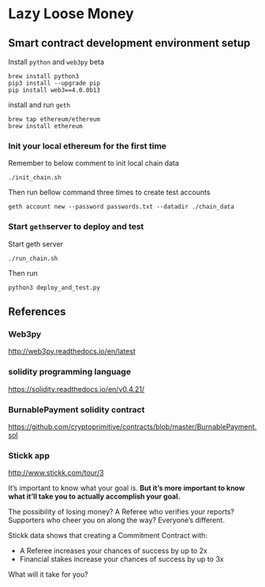 # Lazy Loose Money

## Smart contract development environment setup
Install `python` and `web3py` beta
```
brew install python3
pip3 install --upgrade pip
pip install web3==4.0.0b13
```
install and run `geth`
```
brew tap ethereum/ethereum
brew install ethereum
```
### Init your local ethereum for the first time
Remember to below comment to init local chain data
```
./init_chain.sh
```
Then run bellow command three times to create test accounts
```
geth account new --password passwords.txt --datadir ./chain_data
```

### Start `geth`server to deploy and test
Start geth server
```
./run_chain.sh
```

Then run
```
python3 deploy_and_test.py
```

## References
### Web3py
http://web3py.readthedocs.io/en/latest

### solidity programming language
https://solidity.readthedocs.io/en/v0.4.21/

### BurnablePayment solidity contract
https://github.com/cryptoprimitive/contracts/blob/master/BurnablePayment.sol

### Stickk app
http://www.stickk.com/tour/3

It’s important to know what your goal is. **But it’s more important to know what it’ll take you to actually accomplish your goal.**

The possibility of losing money? A Referee who verifies your reports? Supporters who cheer you on along the way? Everyone’s different.

Stickk data shows that creating a Commitment Contract with:
* A Referee increases your chances of success by up to 2x
* Financial stakes increase your chances of success by up to 3x

What will it take for you?
